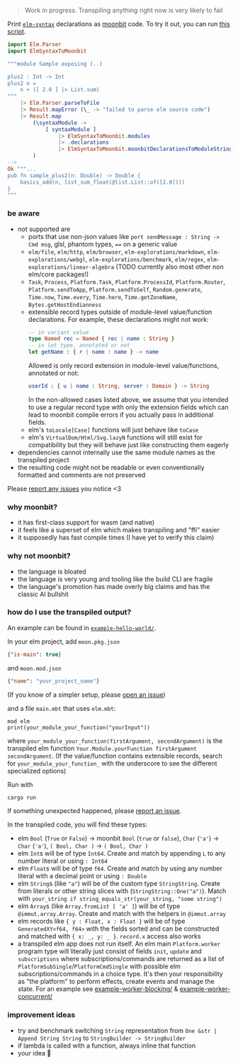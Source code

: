 > Work in progress. Transpiling anything right now is very likely to fail

Print [`elm-syntax`](https://dark.elm.dmy.fr/packages/stil4m/elm-syntax/latest/) declarations as [moonbit](https://docs.moonbitlang.com/en/latest/index.html) code.
To try it out, you can
run [this script](https://github.com/lue-bird/elm-syntax-to-moonbit/tree/main/node-elm-to-moonbit).

```elm
import Elm.Parser
import ElmSyntaxToMoonbit

"""module Sample exposing (..)

plus2 : Int -> Int
plus2 n =
    n + ([ 2.0 ] |> List.sum)
"""
    |> Elm.Parser.parseToFile
    |> Result.mapError (\_ -> "failed to parse elm source code")
    |> Result.map
        (\syntaxModule ->
            [ syntaxModule ]
                |> ElmSyntaxToMoonbit.modules
                |> .declarations
                |> ElmSyntaxToMoonbit.moonbitDeclarationsToModuleString
        )
-->
Ok """...
pub fn sample_plus2(n: Double) -> Double {
    basics_add(n, list_sum_float(@list.List::of([2.0])))
}
"""
```

### be aware

- not supported are
    - ports that use non-json values like `port sendMessage : String -> Cmd msg`, glsl, phantom types, `==` on a generic value
    - `elm/file`, `elm/http`, `elm/browser`, `elm-explorations/markdown`, `elm-explorations/webgl`, `elm-explorations/benchmark`, `elm/regex`, `elm-explorations/linear-algebra` (TODO currently also most other non elm/core packages!)
    - `Task`, `Process`, `Platform.Task`, `Platform.ProcessId`, `Platform.Router`, `Platform.sendToApp`, `Platform.sendToSelf`, `Random.generate`, `Time.now`, `Time.every`, `Time.here`, `Time.getZoneName`, `Bytes.getHostEndianness`
    - extensible record types outside of module-level value/function declarations. For example, these declarations might not work:
        ```elm
        -- in variant value
        type Named rec = Named { rec | name : String }
        -- in let type, annotated or not
        let getName : { r | name : name } -> name
        ```
        Allowed is only record extension in module-level value/functions, annotated or not:
        ```elm
        userId : { u | name : String, server : Domain } -> String
        ```
        In the non-allowed cases listed above, we assume that you intended to use a regular record type with only the extension fields which can lead to moonbit compile errors if you actually pass in additional fields.
    - elm's `toLocale[Case]` functions will just behave like `toCase`
    - elm's `VirtualDom/Html/Svg.lazyN` functions will still exist for compatibility but they will behave just like constructing them eagerly
- dependencies cannot internally use the same module names as the transpiled project
- the resulting code might not be readable or even conventionally formatted and comments are not preserved

Please [report any issues](https://github.com/lue-bird/elm-syntax-to-moonbit/issues/new) you notice <3

### why moonbit?

- it has first-class support for wasm (and native)
- it feels like a superset of elm which makes transpiling and "ffi" easier
- it supposedly has fast compile times (I have yet to verify this claim)

### why not moonbit?

- the language is bloated
- the language is very young and tooling like the build CLI are fragile
- the language's promotion has made overly big claims and has the classic AI bullshit

### how do I use the transpiled output?

An example can be found in [`example-hello-world/`](https://github.com/lue-bird/elm-syntax-to-moonbit/tree/main/example-hello-world).

In your elm project, add `moon.pkg.json`
```json
{"is-main": true}
```
and `moon.mod.json`
```json
{"name": "your_project_name"}
```
(If you know of a simpler setup, please [open an issue](https://github.com/lue-bird/elm-syntax-to-moonbit/issues/new))

and a file `main.mbt` that uses `elm.mbt`:

```moonbit
mod elm
print(your_module_your_function("yourInput"))
```

where `your_module_your_function(firstArgument, secondArgument)` is the transpiled elm function `Your.Module.yourFunction firstArgument secondArgument`. (If the value/function contains extensible records, search for `your_module_your_function_` with the underscore to see the different specialized options)

Run with
```bash
cargo run
```

If something unexpected happened,
please [report an issue](https://github.com/lue-bird/elm-syntax-to-moonbit/issues/new).

In the transpiled code, you will find these types:

- elm `Bool` (`True` or `False`) → moonbit `Bool` (`true` or `false`), `Char` (`'a'`) → `Char` (`'a'`), `( Bool, Char )` → `( Bool, Char )`
- elm `Int`s will be of type `Int64`. Create and match by appending `L` to any number literal or using `: Int64`
- elm `Float`s will be of type `f64`. Create and match by using any number literal with a decimal point or using `: Double`
- elm `String`s (like `"a"`) will be of the custom type `StringString`.
  Create from literals or other string slices with (`StringString::One("a")`). Match with `your_string if string_equals_str(your_string, "some string")`
- elm `Array`s (like `Array.fromList [ 'a' ]`) will be of type `@immut.array.Array`.
  Create and match with the helpers in `@immut.array`
- elm records like `{ y : Float, x : Float }` will be of type `GeneratedXY<f64, f64>` with the fields sorted and can be constructed and matched with `{ x: _, y: _ }`. `record.x` access also works
- a transpiled elm app does not run itself.
  An elm main `Platform.worker` program type will literally just consist of fields `init`, `update` and `subscriptions` where
  subscriptions/commands are returned as a list of `PlatformSubSingle`/`PlatformCmdSingle` with possible elm subscriptions/commands in a choice type.
  It's then your responsibility as "the platform" to perform effects, create events and manage the state. For an example see [example-worker-blocking/](https://github.com/lue-bird/elm-syntax-to-moonbit/tree/main/example-worker-blocking) & [example-worker-concurrent/](https://github.com/lue-bird/elm-syntax-to-moonbit/tree/main/example-worker-concurrent)

### improvement ideas

- try and benchmark switching `String` representation from `One &str | Append String String` to `StringBuilder -> StringBuilder`
- if lambda is called with a function, always inline that function
- your idea 👀
